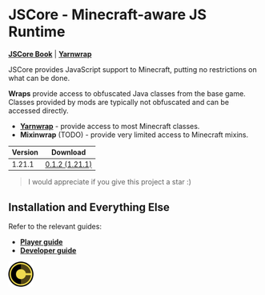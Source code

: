 # JSCore - Minecraft-aware JS Runtime

**[JSCore Book](https://jscore.siri.ws)** | [**Yarnwrap**](https://github.com/FabricCore/yarnwrap)

JSCore provides JavaScript support to Minecraft, putting no restrictions on what can be done.

**Wraps** provide access to obfuscated Java classes from the base game. Classes provided by mods are typically not obfuscated and can be accessed directly.
- [**Yarnwrap**](https://github.com/FabricCore/yarnwrap) - provide access to most Minecraft classes.
- **Mixinwrap** (TODO) - provide very limited access to Minecraft mixins.

|Version|Download|
|---|---|
|1.21.1|[0.1.2 (1.21.1)](https://github.com/FabricCore/JSCore/releases/download/0.1.2/jscore.1.21.1.-0.1.2.jar)

> I would appreciate if you give this project a star :)

## Installation and Everything Else

Refer to the relevant guides:
- [**Player guide**](https://jscore.siri.ws/player/)
- [**Developer guide**](https://jscore.siri.ws/dev/)

<img src="./src/main/resources/assets/template/icon.png" width=50px>
